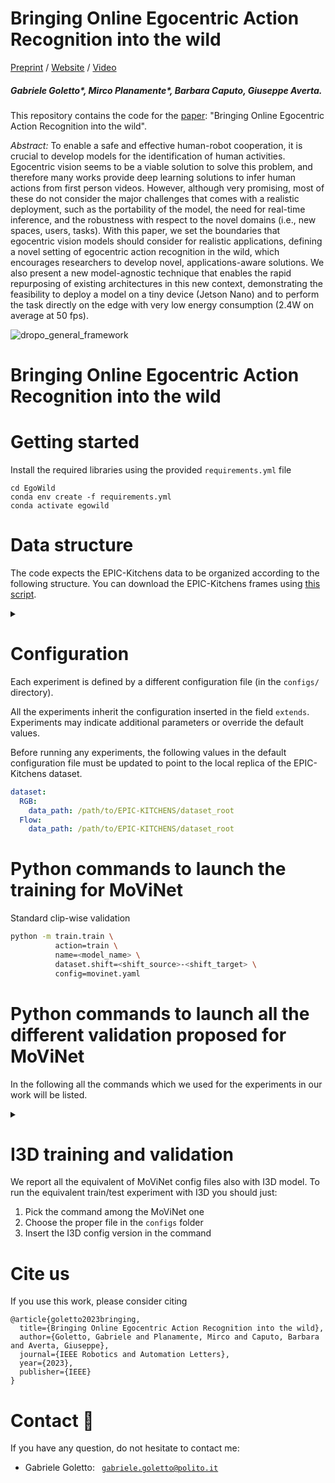<!-- # EgoWild
Implementation of Bringing Online Egocentric Action Recognition into the wild
 -->
# Bringing Online Egocentric Action Recognition into the wild

[Preprint](https://arxiv.org/abs/2211.03004) / [Website](https://egocentricvision.github.io/EgoWild/) / [Video](https://www.youtube.com/watch?v=7rtynmoYnuw&t=32s)

##### Gabriele Goletto*, Mirco Planamente*, Barbara Caputo, Giuseppe Averta.

This repository contains the code for the [paper](https://ieeexplore.ieee.org/document/10058047): "Bringing Online Egocentric Action Recognition into the wild".

*Abstract:* To enable a safe and effective human-robot cooperation, it is crucial to develop models for the identification of human activities. Egocentric vision seems to be a viable solution to solve this problem, and therefore many works provide deep learning solutions to infer human actions from first person videos. However, although very promising, most of these do not consider the major challenges that comes with a realistic deployment, such as the portability of the model, the need for real-time inference, and the robustness with respect to the novel domains (i.e., new spaces, users, tasks). With this paper, we set the boundaries that egocentric vision models should consider for realistic applications, defining a novel setting of egocentric action recognition in the wild, which encourages researchers to develop novel, applications-aware solutions. We also present a new model-agnostic technique that enables the rapid repurposing of existing architectures in this new context, demonstrating the feasibility to deploy a model on a tiny device (Jetson Nano) and to perform the task directly on the edge with very low energy consumption (2.4W on average at 50 fps).

![dropo_general_framework](figures/teaser.png)

# Bringing Online Egocentric Action Recognition into the wild
# Getting started
Install the required libraries using the provided `requirements.yml` file
```
cd EgoWild
conda env create -f requirements.yml
conda activate egowild
```

# Data structure
The code expects the EPIC-Kitchens data to be organized according to the following structure. 
You can download the EPIC-Kitchens frames using [this script](https://github.com/jonmun/MM-SADA_Domain_Adaptation_Splits/blob/master/download_script.sh).

<details> <summary><b> </b></summary><br/>

```
├── dataset_root
|   ├── P01_01
|   |   ├── img_0000000000.jpg
|   |   ├── x_0000000000.jpg
|   |   ├── y_0000000000.jpg
|   |   ├── .
|   |   ├── .
|   |   ├── .
|   |   ├── img_0000000100.jpg
|   |   ├── x_0000000100.jpg
|   |   ├── y_0000000100.jpg
|   ├── .
|   ├── .
|   ├── .
|   ├── P22_17
|   |   ├── img_0000000000.jpg
|   |   ├── x_0000000000.jpg
|   |   ├── y_0000000000.jpg
|   |   ├── .
|   |   ├── .
|   |   ├── .
|   |   ├── img_0000000250.jpg
|   |   ├── x_0000000250.jpg
|   |   ├── y_0000000250.jpg
```

</details>


# Configuration
Each experiment is defined by a different configuration file (in the `configs/` directory).

All the experiments inherit the configuration inserted in the field `extends`.
Experiments may indicate additional parameters or override the default values.

Before running any experiments, the following values in the default configuration file must be updated 
to point to the local replica of the EPIC-Kitchens dataset.
```yaml
dataset:
  RGB:
    data_path: /path/to/EPIC-KITCHENS/dataset_root
  Flow:
    data_path: /path/to/EPIC-KITCHENS/dataset_root
```

# Python commands to launch the training for MoViNet
Standard clip-wise validation
```bash
python -m train.train \
          action=train \
          name=<model_name> \
          dataset.shift=<shift_source>-<shift_target> \
          config=movinet.yaml
```

# Python commands to launch all the different validation proposed for MoViNet

In the following all the commands which we used for the experiments in our work will be listed.
<details> <summary><b> </b></summary><br/>

## Standard clip-wise validation
```bash
python -m train.train \
          action=validate \
          name=<model_name> \
          dataset.shift=<shift_source>-<shift_target>
```

## Trimmed standard validation
```bash
python -m train.train \
          action=validate \
          name=<model_name> \
          dataset.shift=<shift_source>-<shift_target> \
          config=trimmed.yaml
```
For all boundaries detection methods in trimmed scenario just use the same arguments as in the untrimmed one 
(notice that ABD is not implemented for the trimmed case)

## Untrimmed validation - single buffer - boundaries supervision
```bash
python -m train.train \
          action=validate \
          name=<model_name> \
          dataset.shift=<shift_source>-<shift_target> \
          config=untrimmed.yaml
```

## Untrimmed validation - single buffer - SBL
```bash
python -m train.train \
          action=validate \
          name=<model_name> \
          dataset.shift=<shift_source>-<shift_target> \
          config=untrimmed.yaml \
          boundaries_supervision=False \
          SBL_k=<k>
```

## Untrimmed validation - single buffer - DBL
```bash
python -m train.train \
          action=validate \
          name=<model_name> \
          dataset.shift=<shift_source>-<shift_target> \
          config=untrimmed.yaml \
          boundaries_supervision=False \
          DBL_threshold=<DBL_threshold>
```

## Untrimmed validation - single buffer - ABD
```bash
python -m train.train \
          action=validate \
          name=<model_name> \
          dataset.shift=<shift_source>-<shift_target> \
          config=untrimmed.yaml \
          boundaries_supervision=False \
          ABD=<ABD_size>
```

## Untrimmed validation - double buffer - boundaries supervision
```bash
python -m train.train \
          action=validate \
          name=<model_name> \
          dataset.shift=<shift_source>-<shift_target> \
          config=untrimmed_db.yaml 
```

## Untrimmed validation - double buffer - DBL
```bash
python -m train.train \
          action=validate \
          name=<model_name> \
          dataset.shift=<shift_source>-<shift_target> \
          config=untrimmed_db.yaml \
          boundaries_supervision=False \
          DBL_threshold=<DBL_threshold>
```
</details>

# I3D training and validation
We report all the equivalent of MoViNet config files also with I3D model. 
To run the equivalent train/test experiment with I3D you should just:
1) Pick the command among the MoViNet one
2) Choose the proper file in the `configs` folder
3) Insert the I3D config version in the command

# Cite us
If you use this work, please consider citing

```
@article{goletto2023bringing,
  title={Bringing Online Egocentric Action Recognition into the wild},
  author={Goletto, Gabriele and Planamente, Mirco and Caputo, Barbara and Averta, Giuseppe},
  journal={IEEE Robotics and Automation Letters},
  year={2023},
  publisher={IEEE}
}
```

# Contact :pushpin:
If you have any question, do not hesitate to contact me:

- Gabriele Goletto: <code> gabriele.goletto@polito.it</code>
